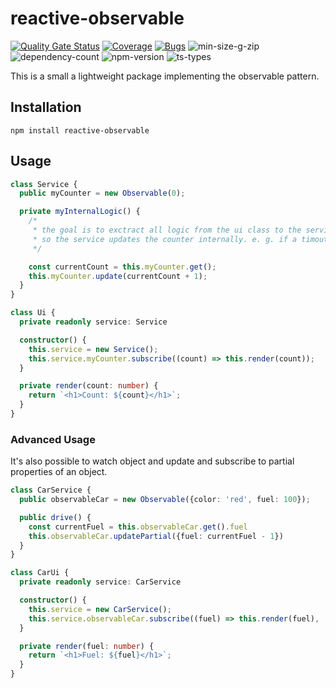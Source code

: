 # reactive-observable

[![Quality Gate Status](https://sonarcloud.io/api/project_badges/measure?project=reactive-observable&metric=alert_status)](https://sonarcloud.io/dashboard?id=reactive-observable)
[![Coverage](https://sonarcloud.io/api/project_badges/measure?project=reactive-observable&metric=coverage)](https://sonarcloud.io/dashboard?id=reactive-observable)
[![Bugs](https://sonarcloud.io/api/project_badges/measure?project=reactive-observable&metric=bugs)](https://sonarcloud.io/dashboard?id=reactive-observable)
![min-size-g-zip](https://badgen.net/bundlephobia/minzip/reactive-observable)
![dependency-count](https://badgen.net/bundlephobia/dependency-count/reactive-observable)
![npm-version](https://badgen.net/npm/v/reactive-observable)
![ts-types](https://badgen.net/npm/types/reactive-observable)

This is a small a lightweight package implementing the observable pattern.

## Installation

`npm install reactive-observable`

## Usage

```typescript
class Service {
  public myCounter = new Observable(0);

  private myInternalLogic() {
    /*
     * the goal is to exctract all logic from the ui class to the service layer
     * so the service updates the counter internally. e. g. if a timout occurrs
     */

    const currentCount = this.myCounter.get();
    this.myCounter.update(currentCount + 1);
  }
}

class Ui {
  private readonly service: Service

  constructor() {
    this.service = new Service();
    this.service.myCounter.subscribe((count) => this.render(count));
  }

  private render(count: number) {
    return `<h1>Count: ${count}</h1>`;
  }
}
```

### Advanced Usage

It's also possible to watch object and update and subscribe to partial properties of an object.

```typescript
class CarService {
  public observableCar = new Observable({color: 'red', fuel: 100});

  public drive() {
    const currentFuel = this.observableCar.get().fuel
    this.observableCar.updatePartial({fuel: currentFuel - 1})
  }
}

class CarUi {
  private readonly service: CarService

  constructor() {
    this.service = new CarService();
    this.service.observableCar.subscribe((fuel) => this.render(fuel), 'fuel');
  }

  private render(fuel: number) {
    return `<h1>Fuel: ${fuel}</h1>`;
  }
}
```
